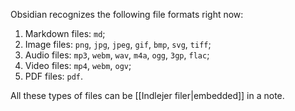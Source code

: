 Obsidian recognizes the following file formats right now:

1. Markdown files: `md`;
2. Image files: `png`, `jpg`, `jpeg`, `gif`, `bmp`, `svg`, `tiff`;
3. Audio files: `mp3`, `webm`, `wav`, `m4a`, `ogg`, `3gp`, `flac`;
4. Video files: `mp4`, `webm`, `ogv`;
5. PDF files: `pdf`.

All these types of files can be [[Indlejer filer|embedded]] in a note.
